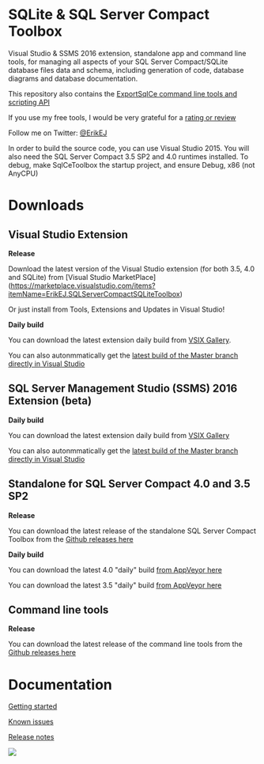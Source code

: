 # SQLite & SQL Server Compact Toolbox
Visual Studio & SSMS 2016 extension, standalone app and command line tools, for managing all aspects of your SQL Server Compact/SQLite database files data and schema, including generation of code, database diagrams and database documentation.

This repository also contains the [ExportSqlCe command line tools and scripting API](https://github.com/ErikEJ/SqlCeToolbox/wiki/Command-line-tools)

If you use my free tools, I would be very grateful for a [rating or review](https://marketplace.visualstudio.com/items?itemName=ErikEJ.SQLServerCompactSQLiteToolbox#review-details)

Follow me on Twitter: [@ErikEJ](http://twitter.com/ErikEJ)

In order to build the source code, you can use Visual Studio 2015. You will also need the SQL Server Compact 3.5 SP2 and 4.0 runtimes installed. To debug, make SqlCeToolbox the startup project, and ensure Debug, x86 (not AnyCPU)

# Downloads

## Visual Studio Extension

**Release**

Download the latest version of the Visual Studio extension (for both 3.5, 4.0 and SQLite) from  [Visual Studio MarketPlace]
(https://marketplace.visualstudio.com/items?itemName=ErikEJ.SQLServerCompactSQLiteToolbox)

Or just install from Tools, Extensions and Updates in Visual Studio!

**Daily build**

You can download the latest extension daily build from [VSIX Gallery](http://vsixgallery.com/extensions/41521019-e4c7-480c-8ea8-fc4a2c6f50aa/extension.vsix). 

You can also autonmmatically get the [latest build of the Master branch directly in Visual Studio](https://github.com/ErikEJ/SqlCeToolbox/wiki/Subscribing-to-latest-%22daily%22-build)

## SQL Server Management Studio (SSMS) 2016 Extension (beta) 

**Daily build**

You can download the latest extension daily build from [VSIX Gallery](http://vsixgallery.com/extensions/d6c77c32-fe4b-4f6d-ad5d-f7b755212760/extension.vsix)

You can also autonmmatically get the [latest build of the Master branch directly in Visual Studio](https://github.com/ErikEJ/SqlCeToolbox/wiki/Subscribing-to-latest-%22daily%22-build)

## Standalone for SQL Server Compact 4.0 and 3.5 SP2 

**Release**

You can download the latest release of the standalone SQL Server Compact Toolbox from the [Github releases here](https://github.com/ErikEJ/SqlCeToolbox/releases)

**Daily build**

You can download the latest 4.0 "daily" build [from AppVeyor here](https://ci.appveyor.com/api/projects/ErikEJ/sqlcetoolbox/artifacts/SqlCe40ToolBox.zip?branch=master)

You can download the latest 3.5 "daily" build [from AppVeyor here](https://ci.appveyor.com/api/projects/ErikEJ/sqlcetoolbox/artifacts/SqlCe35ToolBox.zip?branch=master)

## Command line tools

**Release**

You can download the latest release of the command line tools from the [Github releases here](https://github.com/ErikEJ/SqlCeToolbox/releases)

# Documentation

[Getting started](https://github.com/ErikEJ/SqlCeToolbox/wiki)

[Known issues](https://github.com/ErikEJ/SqlCeToolbox/wiki/Known-issues)

[Release notes](https://github.com/ErikEJ/SqlCeToolbox/wiki/Release-notes)

![](https://github.com/ErikEJ/SqlCeToolbox/blob/master/img/toolbox1.png)
